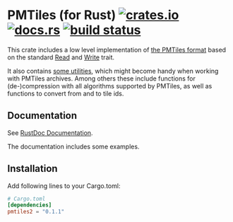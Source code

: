 # PMTiles (for Rust) [![crates.io](https://img.shields.io/crates/v/pmtiles2?style=flat-square&logo=rust)](https://crates.io/crates/pmtiles2) [![docs.rs](https://img.shields.io/badge/docs.rs-pmtiles2-66c2a5.svg?logo=docs.rs&style=flat-square)](https://docs.rs/pmtiles2) [![build status](https://img.shields.io/github/actions/workflow/status/arma-place/pmtiles-rs/CI.yml?branch=master&style=flat-square)](https://github.com/arma-place/pmtiles-rs/actions?query=branch%3Amaster)

This crate includes a low level implementation of [the PMTiles format](https://github.com/protomaps/PMTiles) based on the standard [Read](https://doc.rust-lang.org/std/io/trait.Read.html) and [Write](https://doc.rust-lang.org/std/io/trait.Write.html) trait.

It also contains [some utilities](https://docs.rs/pmtiles2/util/), which might become handy when working with PMTiles archives. Among others these include functions for (de-)compression with all algorithms supported by PMTiles, as well as functions to convert from and to tile ids.

## Documentation
See [RustDoc Documentation](https://docs.rs/pmtiles2).

The documentation includes some examples.

## Installation

Add following lines to your Cargo.toml:
```toml
# Cargo.toml
[dependencies]
pmtiles2 = "0.1.1"
```
